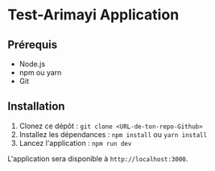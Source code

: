 # Test-Arimayi Application

## Prérequis

- Node.js
- npm ou yarn
- Git

## Installation

1. Clonez ce dépôt : `git clone <URL-de-ton-repo-Github>`
2. Installez les dépendances : `npm install` ou `yarn install`
3. Lancez l'application : `npm run dev`

L'application sera disponible à `http://localhost:3000`.
